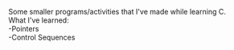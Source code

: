 Some smaller programs/activities that I've made while learning C. <br />
What I've learned: <br />
  -Pointers <br />
  -Control Sequences <br />
